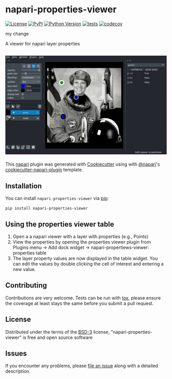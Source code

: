 # napari-properties-viewer

[![License](https://img.shields.io/pypi/l/napari-properties-viewer.svg?color=green)](https://github.com/napari/napari-properties-viewer/raw/master/LICENSE)
[![PyPI](https://img.shields.io/pypi/v/napari-properties-viewer.svg?color=green)](https://pypi.org/project/napari-properties-viewer)
[![Python Version](https://img.shields.io/pypi/pyversions/napari-properties-viewer.svg?color=green)](https://python.org)
[![tests](https://github.com/kevinyamauchi/napari-properties-viewer/workflows/tests/badge.svg)](https://github.com/kevinyamauchi/napari-properties-viewer/actions)
[![codecov](https://codecov.io/gh/kevinyamauchi/napari-properties-viewer/branch/master/graph/badge.svg)](https://codecov.io/gh/kevinyamauchi/napari-properties-viewer)

my change

A viewer for napari layer properties

![image](resources/properties_viewer.gif)
----------------------------------

This [napari] plugin was generated with [Cookiecutter] using with [@napari]'s [cookiecutter-napari-plugin] template.

<!--
Don't miss the full getting started guide to set up your new package:
https://github.com/napari/cookiecutter-napari-plugin#getting-started

and review the napari docs for plugin developers:
https://napari.org/docs/plugins/index.html
-->

## Installation

You can install `napari-properties-viewer` via [pip]:

    pip install napari-properties-viewer
    
## Using the properties viewer table

1. Open a a napari viewer with a layer with properties (e.g., Points)
2. View the properties by opening the properties viewer plugin from Plugins menu -> Add dock widget -> napari-propertiews-viewer: properties table
3. The layer property values are now displayed in the table widget. You can edit the values by double clicking the cell of interest and entering a new value.

## Contributing

Contributions are very welcome. Tests can be run with [tox], please ensure
the coverage at least stays the same before you submit a pull request.

## License

Distributed under the terms of the [BSD-3] license,
"napari-properties-viewer" is free and open source software

## Issues

If you encounter any problems, please [file an issue] along with a detailed description.

[napari]: https://github.com/napari/napari
[Cookiecutter]: https://github.com/audreyr/cookiecutter
[@napari]: https://github.com/napari
[MIT]: http://opensource.org/licenses/MIT
[BSD-3]: http://opensource.org/licenses/BSD-3-Clause
[GNU GPL v3.0]: http://www.gnu.org/licenses/gpl-3.0.txt
[GNU LGPL v3.0]: http://www.gnu.org/licenses/lgpl-3.0.txt
[Apache Software License 2.0]: http://www.apache.org/licenses/LICENSE-2.0
[Mozilla Public License 2.0]: https://www.mozilla.org/media/MPL/2.0/index.txt
[cookiecutter-napari-plugin]: https://github.com/napari/cookiecutter-napari-plugin
[file an issue]: https://github.com/kevinyamauchi/napari-properties-viewer/issues
[napari]: https://github.com/napari/napari
[tox]: https://tox.readthedocs.io/en/latest/
[pip]: https://pypi.org/project/pip/
[PyPI]: https://pypi.org/
